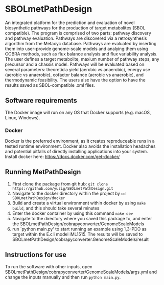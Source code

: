 # SBOLmetPathDesign
An integrated platform for the prediction and evaluation of novel biosynthetic pathways for the production of target metabolites (SBOL compatible). The program is comprised of two parts: pathway discovery and pathway evaluation. Pathways are discovered via a retrosynthesis algorithm from the Metacyc database. Pathways are evaluated by inserting them into user-provide genome-scale models and analying them using COBRA methods, such as flux balance analysis and flux variability analysis. The user defines a target metabolite, maxium number of pathway steps, any precursor and a chassis model. Pathways will be evaluated based on several parameters: theoreticla yield (aerobic vs anaerobic), energy use (aerobic vs anaerobic), cofactor balance (aerobic vs anaerobic), and thermodynamic feasibility. The users also have the option to have the results saved as SBOL-compatible .xml files. 

## Software requirements 
The Docker image will run on any OS that Docker supports (e.g. macOS, Linux, Windows).
### Docker 
Docker is the preferred environment, as it creates reproduceable runs in a tested runtime environment. Docker also avoids the installation headaches and potential pitfalls of directly installing applications into your system. Install docker here: https://docs.docker.com/get-docker/

## Running MetPathDesign
1. First clone the package from git hub: `git clone https://github.com/yuzig/SBOLmetPathDesign.git`
2. Navigate to the docker directory within the project by `cd SBOLmetPathDesign/docker`
3. Build and create a virtual environment within docker by using `make build`, and this should take several minutes 
4. Enter the docker container by using this command `make dev` 
5. Navigate to the directory where you saved this package to, and enter the SBOLmetPathDesign/cobrapyconverter/GenomeScaleModels 
6. run `python main.py' to start running an example using 1,3-PDO as target within the E.cli model iML1515. The results will be saved to SBOLmetPathDesign/cobrapyconverter.GenomeScaleModels/result

## Instructions for use 
To run the software with other inputs, open SBOLmetPathDesign/cobrapyconverter/GenomeScaleModels/args.yml and change the inputs manually and then run `python main.py`. 



